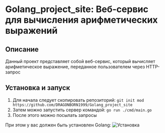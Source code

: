# Golang_project_site: Веб-сервис для вычисления арифметических выражений

## Описание
Данный проект представляет собой веб-сервис, который вычисляет арифметическое выражение, переданное пользователем через HTTP-запрос

## Установка и запуск
1. Для начала следует скопировать репозиторий:
   ```git init mod https://github.com/DRAGONBORN1999/Golang_project_site```
2. Затем можно запустить сервер командой:
   ```go run ./cmd/main.go```
3. После этого можно посылать запросы

При этом у вас должен быть установлен Golang: ![Установка](https://img.shields.io/github/issues/OkulusDev/Oxygen)

##
